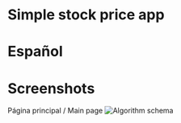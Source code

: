 
# Simple stock price app

# Español

# Screenshots

Página principal / Main page
![Algorithm schema](./image/mainmenu.png)
